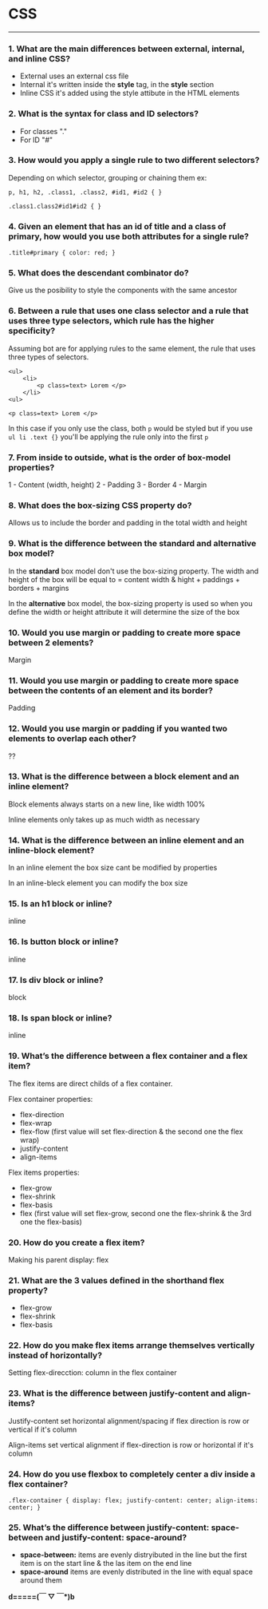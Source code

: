 # CSS

---

### 1. What are the main differences between external, internal, and inline CSS?

- External uses an external css file
- Internal it's written inside the <b>style</b> tag, in the <b>style</b> section
- Inline CSS it's added using the style attibute in the HTML elements

### 2. What is the syntax for class and ID selectors?

- For classes "."
- For ID "#"

### 3. How would you apply a single rule to two different selectors?

Depending on which selector, grouping or chaining them ex:

`p, h1, h2, .class1, .class2, #id1, #id2 { }`

`.class1.class2#id1#id2 { }`

### 4. Given an element that has an id of title and a class of primary, how would you use both attributes for a single rule?

`.title#primary { color: red; }`

### 5. What does the descendant combinator do?

Give us the posibility to style the components with the same ancestor

### 6. Between a rule that uses one class selector and a rule that uses three type selectors, which rule has the higher specificity?

Assuming bot are for applying rules to the same element, the rule that uses three types of selectors.

```
<ul>
    <li>
        <p class=text> Lorem </p>
    </li>
<ul>

<p class=text> Lorem </p>
```

In this case if you only use the class, both `p` would be styled but if you use `ul li .text {}` you'll be applying the rule only into the first `p`

### 7. From inside to outside, what is the order of box-model properties?

1 - Content (width, height)
2 - Padding
3 - Border
4 - Margin

### 8. What does the box-sizing CSS property do?

Allows us to include the border and padding in the total width and height

### 9. What is the difference between the standard and alternative box model?

In the <b>standard</b> box model don't use the box-sizing property. The width and height of the box will be equal to = content width & hight + paddings + borders + margins

In the <b>alternative</b> box model, the box-sizing property is used so when you define the width or height attribute it will determine the size of the box

### 10. Would you use margin or padding to create more space between 2 elements?

Margin

### 11. Would you use margin or padding to create more space between the contents of an element and its border?

Padding

### 12. Would you use margin or padding if you wanted two elements to overlap each other?

??

### 13. What is the difference between a block element and an inline element?

Block elements always starts on a new line, like width 100%

Inline elements only takes up as much width as necessary

### 14. What is the difference between an inline element and an inline-block element?

In an inline element the box size cant be modified by properties

In an inline-bleck element you can modify the box size

### 15. Is an h1 block or inline?

inline

### 16. Is button block or inline?

inline

### 17. Is div block or inline?

block

### 18. Is span block or inline?

inline

### 19. What’s the difference between a flex container and a flex item?

The flex items are direct childs of a flex container.

Flex container properties:

- flex-direction
- flex-wrap
- flex-flow (first value will set flex-direction & the second one the flex wrap)
- justify-content
- align-items

Flex items properties:

- flex-grow
- flex-shrink
- flex-basis
- flex (first value will set flex-grow, second one the flex-shrink & the 3rd one the flex-basis)

### 20. How do you create a flex item?

Making his parent display: flex

### 21. What are the 3 values defined in the shorthand flex property?

- flex-grow
- flex-shrink
- flex-basis

### 22. How do you make flex items arrange themselves vertically instead of horizontally?

Setting flex-direcction: column in the flex container

### 23. What is the difference between justify-content and align-items?

Justify-content set horizontal alignment/spacing if flex direction is row or vertical if it's column

Align-items set vertical alignment if flex-direction is row or horizontal if it's column

### 24. How do you use flexbox to completely center a div inside a flex container?

`.flex-container { display: flex; justify-content: center; align-items: center; }`

### 25. What’s the difference between justify-content: space-between and justify-content: space-around?

- <b>space-between:</b> items are evenly distryibuted in the line but the first item is on the start line & the las item on the end line
- <b>space-around</b> items are evenly distributed in the line with equal space around them

<b>d=====(￣ ▽ ￣\*)b</b>
